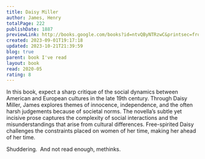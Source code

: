```yaml
---
title: Daisy Miller
author: James, Henry
totalPage: 222
publishDate: 1887
previewLink: http://books.google.com/books?id=ntvQByNTRzwC&printsec=frontcover&dq=Henry+James,+Daisy+Miller&hl=&as_pt=BOOKS&cd=5&source=gbs_api
created: 2023-09-01T19:17:18
updated: 2023-10-21T21:39:59
blog: true
parent: book I've read
layout: book
read: 2020-05
rating: 8
---
```

  
In this book, expect a sharp critique of the social dynamics between American and European cultures in the late 19th century. Through Daisy Miller, James explores themes of innocence, independence, and the often harsh judgements because of societal norms. The novella’s subtle yet incisive prose captures the complexity of social interactions and the misunderstandings that arise from cultural differences. Free-spirited Daisy challenges the constraints placed on women of her time, making her ahead of her time.  
  
Shuddering.  And not read enough, methinks.